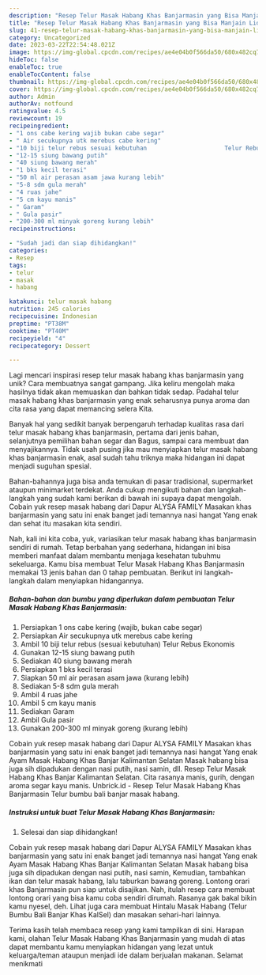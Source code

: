 ```yaml
---
description: "Resep Telur Masak Habang Khas Banjarmasin yang Bisa Manjain Lidah"
title: "Resep Telur Masak Habang Khas Banjarmasin yang Bisa Manjain Lidah"
slug: 41-resep-telur-masak-habang-khas-banjarmasin-yang-bisa-manjain-lidah
category: Uncategorized
date: 2023-03-22T22:54:48.021Z
image: https://img-global.cpcdn.com/recipes/ae4e04b0f566da50/680x482cq70/telur-masak-habang-khas-banjarmasin-foto-resep-utama.jpg
hideToc: false
enableToc: true
enableTocContent: false
thumbnail: https://img-global.cpcdn.com/recipes/ae4e04b0f566da50/680x482cq70/telur-masak-habang-khas-banjarmasin-foto-resep-utama.jpg
cover: https://img-global.cpcdn.com/recipes/ae4e04b0f566da50/680x482cq70/telur-masak-habang-khas-banjarmasin-foto-resep-utama.jpg
author: Admin
authorAv: notfound
ratingvalue: 4.5
reviewcount: 19
recipeingredient:
- "1 ons cabe kering wajib bukan cabe segar"
- " Air secukupnya utk merebus cabe kering"
- "10 biji telur rebus sesuai kebutuhan                      Telur Rebus Ekonomis"
- "12-15 siung bawang putih"
- "40 siung bawang merah"
- "1 bks kecil terasi"
- "50 ml air perasan asam jawa kurang lebih"
- "5-8 sdm gula merah"
- "4 ruas jahe"
- "5 cm kayu manis"
- " Garam"
- " Gula pasir"
- "200-300 ml minyak goreng kurang lebih"
recipeinstructions:

- "Sudah jadi dan siap dihidangkan!"
categories:
- Resep
tags:
- telur
- masak
- habang

katakunci: telur masak habang 
nutrition: 245 calories
recipecuisine: Indonesian
preptime: "PT38M"
cooktime: "PT40M"
recipeyield: "4"
recipecategory: Dessert

---
```





Lagi mencari inspirasi resep telur masak habang khas banjarmasin yang unik? Cara membuatnya sangat gampang. Jika keliru mengolah maka hasilnya tidak akan memuaskan dan bahkan tidak sedap. Padahal telur masak habang khas banjarmasin yang enak seharusnya punya aroma dan cita rasa yang dapat memancing selera Kita.





Banyak hal yang sedikit banyak berpengaruh terhadap kualitas rasa dari telur masak habang khas banjarmasin, pertama dari jenis bahan, selanjutnya pemilihan bahan segar dan Bagus, sampai cara membuat dan menyajikannya. Tidak usah pusing jika mau menyiapkan telur masak habang khas banjarmasin enak,      asal sudah tahu triknya maka hidangan ini dapat menjadi suguhan spesial.














Bahan-bahannya juga bisa anda temukan di pasar tradisional, supermarket ataupun minimarket terdekat. Anda cukup mengikuti bahan dan langkah-langkah yang sudah kami berikan di bawah ini supaya dapat mengolah. Cobain yuk resep masak habang dari Dapur ALYSA FAMILY Masakan khas banjarmasin yang satu ini enak banget jadi temannya nasi hangat Yang enak dan sehat itu masakan kita sendiri.






Nah, kali ini kita coba, yuk, variasikan telur masak habang khas banjarmasin sendiri di rumah. Tetap berbahan yang sederhana, hidangan ini bisa memberi manfaat dalam membantu menjaga kesehatan tubuhmu sekeluarga. Kamu bisa membuat Telur Masak Habang Khas Banjarmasin memakai 13 jenis bahan dan 0 tahap pembuatan. Berikut ini langkah-langkah dalam menyiapkan hidangannya.

<!--inarticleads1-->

##### Bahan-bahan dan bumbu yang diperlukan dalam pembuatan Telur Masak Habang Khas Banjarmasin:

1. Persiapkan 1 ons cabe kering (wajib, bukan cabe segar)
1. Persiapkan  Air secukupnya utk merebus cabe kering
1. Ambil 10 biji telur rebus (sesuai kebutuhan)                      Telur Rebus Ekonomis
1. Gunakan 12-15 siung bawang putih
1. Sediakan 40 siung bawang merah
1. Persiapkan 1 bks kecil terasi
1. Siapkan 50 ml air perasan asam jawa (kurang lebih)
1. Sediakan 5-8 sdm gula merah
1. Ambil 4 ruas jahe
1. Ambil 5 cm kayu manis
1. Sediakan  Garam
1. Ambil  Gula pasir
1. Gunakan 200-300 ml minyak goreng (kurang lebih)


Cobain yuk resep masak habang dari Dapur ALYSA FAMILY Masakan khas banjarmasin yang satu ini enak banget jadi temannya nasi hangat Yang enak Ayam Masak Habang Khas Banjar Kalimantan Selatan Masak habang bisa juga sih dipadukan dengan nasi putih, nasi samin, dll. Resep Telur Masak Habang Khas Banjar Kalimantan Selatan. Cita rasanya manis, gurih, dengan aroma segar kayu manis. Unbrick.id - Resep Telur Masak Habang Khas Banjarmasin Telur bumbu bali banjar masak habang. 

<!--inarticleads2-->

##### Instruksi untuk buat Telur Masak Habang Khas Banjarmasin:


1. Selesai dan siap dihidangkan!

Cobain yuk resep masak habang dari Dapur ALYSA FAMILY Masakan khas banjarmasin yang satu ini enak banget jadi temannya nasi hangat Yang enak Ayam Masak Habang Khas Banjar Kalimantan Selatan Masak habang bisa juga sih dipadukan dengan nasi putih, nasi samin, Kemudian, tambahkan ikan dan telur masak habang, lalu taburkan bawang goreng. Lontong orari khas Banjarmasin pun siap untuk disajikan. Nah, itulah resep cara membuat lontong orari yang bisa kamu coba sendiri dirumah. Rasanya gak bakal bikin kamu nyesel, deh. Lihat juga cara membuat Hintalu Masak Habang (Telur Bumbu Bali Banjar Khas KalSel) dan masakan sehari-hari lainnya. 

Terima kasih telah membaca resep yang kami tampilkan di sini. Harapan kami, olahan Telur Masak Habang Khas Banjarmasin yang mudah di atas dapat membantu kamu menyiapkan hidangan yang lezat untuk keluarga/teman ataupun menjadi ide dalam berjualan makanan. Selamat menikmati
